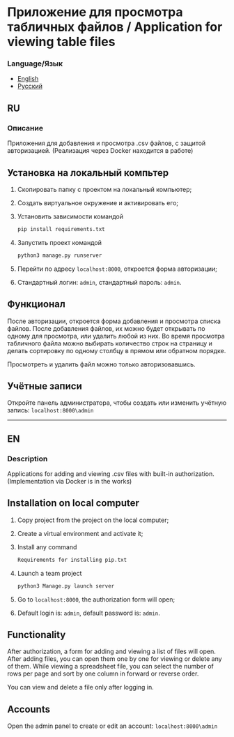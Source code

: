 # Приложение для просмотра табличных файлов / Application for viewing table files

### Language/Язык

- [English](#en_lang)
- [Русский](#ru_lang)

## <a name="ru_lang"></a> RU

### Описание

Приложения для добавления и просмотра .csv файлов, с защитой авторизацией. (Реализация через Docker находится в работе)

## Установка на локальный компьтер

1. Скопировать папку с проектом на локальный компьютер;
2. Создать виртуальное окружение и активировать его;
3. Установить зависимости командой

   ```bash
   pip install requirements.txt
   ```

4. Запустить проект командой

   ```bash
   python3 manage.py runserver
   ```

5. Перейти по адресу ```localhost:8000```, откроется форма авторизации;
6. Стандартный логин: ```admin```, стандартный пароль: ```admin```.

## Функционал

После авторизации, откроется форма добавления и просмотра списка файлов. После добавления файлов, их можно будет открывать по одному для просмотра, или удалить любой из них. Во время просмотра табличного файла можно выбирать количество строк на страницу и делать сортировку по одному столбцу в прямом или обратном порядке.

Просмотреть и удалить файл можно только авторизовавшись.

## Учётные записи

Откройте панель администратора, чтобы создать или изменить учётную запись: ```localhost:8000\admin```

---

## <a name="en_lang"></a> EN

### Description

Applications for adding and viewing .csv files with built-in authorization. (Implementation via Docker is in the works)

## Installation on local computer

1. Copy project from the project on the local computer;
2. Create a virtual environment and activate it;
3. Install any command

     ``` bash
     Requirements for installing pip.txt
     ```

4. Launch a team project

     ``` bash
     python3 Manage.py launch server
     ```

5. Go to ```localhost:8000```, the authorization form will open;
6. Default login is: ```admin```, default password is: ```admin```.

## Functionality

After authorization, a form for adding and viewing a list of files will open. After adding files, you can open them one by one for viewing or delete any of them. While viewing a spreadsheet file, you can select the number of rows per page and sort by one column in forward or reverse order.

You can view and delete a file only after logging in.

## Accounts

Open the admin panel to create or edit an account: ```localhost:8000\admin```
